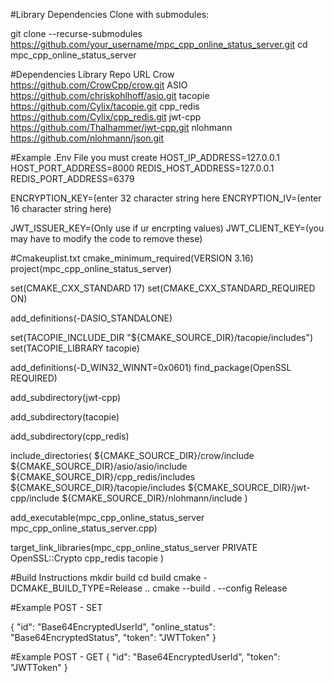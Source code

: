 #Library Dependencies
Clone with submodules:

git clone --recurse-submodules https://github.com/your_username/mpc_cpp_online_status_server.git
cd mpc_cpp_online_status_server


#Dependencies
Library	Repo URL
Crow	https://github.com/CrowCpp/crow.git
ASIO	https://github.com/chriskohlhoff/asio.git
tacopie	https://github.com/Cylix/tacopie.git
cpp_redis	https://github.com/Cylix/cpp_redis.git
jwt-cpp	https://github.com/Thalhammer/jwt-cpp.git
nlohmann	https://github.com/nlohmann/json.git


#Example .Env File you must create
HOST_IP_ADDRESS=127.0.0.1
HOST_PORT_ADDRESS=8000
REDIS_HOST_ADDRESS=127.0.0.1
REDIS_PORT_ADDRESS=6379

ENCRYPTION_KEY=(enter 32 character string here
ENCRYPTION_IV=(enter 16 character string here)

JWT_ISSUER_KEY=(Only use if ur encrpting values)
JWT_CLIENT_KEY=(you may have to modify the code to remove these)

#Cmakeuplist.txt
cmake_minimum_required(VERSION 3.16)
project(mpc_cpp_online_status_server)

set(CMAKE_CXX_STANDARD 17)
set(CMAKE_CXX_STANDARD_REQUIRED ON)


add_definitions(-DASIO_STANDALONE)

set(TACOPIE_INCLUDE_DIR "${CMAKE_SOURCE_DIR}/tacopie/includes")
set(TACOPIE_LIBRARY tacopie)

add_definitions(-D_WIN32_WINNT=0x0601)
find_package(OpenSSL REQUIRED)


add_subdirectory(jwt-cpp)

add_subdirectory(tacopie)

add_subdirectory(cpp_redis)

include_directories(
    ${CMAKE_SOURCE_DIR}/crow/include
    ${CMAKE_SOURCE_DIR}/asio/asio/include
    ${CMAKE_SOURCE_DIR}/cpp_redis/includes
    ${CMAKE_SOURCE_DIR}/tacopie/includes
    ${CMAKE_SOURCE_DIR}/jwt-cpp/include
    ${CMAKE_SOURCE_DIR}/nlohmann/include
)

add_executable(mpc_cpp_online_status_server mpc_cpp_online_status_server.cpp)

target_link_libraries(mpc_cpp_online_status_server
    PRIVATE 
    OpenSSL::Crypto
    cpp_redis
    tacopie
)


#Build Instructions
mkdir build
cd build
cmake -DCMAKE_BUILD_TYPE=Release ..
cmake --build . --config Release

#Example POST - SET

{
  "id": "Base64EncryptedUserId",
  "online_status": "Base64EncryptedStatus",
  "token": "JWTToken"
}

#Example POST - GET
{
  "id": "Base64EncryptedUserId",
  "token": "JWTToken"
}

